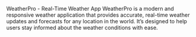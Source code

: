 WeatherPro - Real-Time Weather App
WeatherPro is a modern and responsive weather application that provides accurate, real-time weather updates and forecasts for any location in the world. It’s designed to help users stay informed about the weather conditions with ease.

